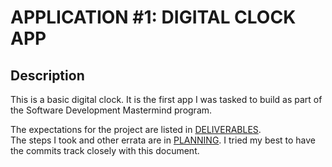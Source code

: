 # APPLICATION #1: DIGITAL CLOCK APP
## Description
This is a basic digital clock. It is the first app I was tasked to build as part of the Software Development Mastermind program.

The expectations for the project are listed in [DELIVERABLES](./DELIVERABLES.md).  
The steps I took and other errata are in [PLANNING](./PLANNING.md). I tried my best to have the commits track closely with this document.